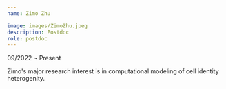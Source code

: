 ```yaml
---
name: Zimo Zhu

image: images/ZimoZhu.jpeg
description: Postdoc
role: postdoc
---
```


09/2022 ~ Present 

Zimo's major research interest is in computational modeling of cell identity heterogenity.
